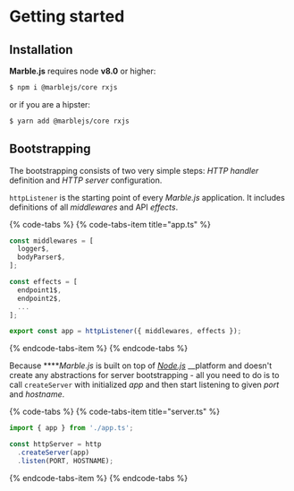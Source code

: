# Getting started

## Installation

**Marble.js** requires node **v8.0** or higher:

```bash
$ npm i @marblejs/core rxjs
```

or if you are a hipster:

```bash
$ yarn add @marblejs/core rxjs
```

## Bootstrapping

The bootstrapping consists of two very simple steps: _HTTP handler_ definition and _HTTP server_ configuration.

`httpListener` is the starting point of every _Marble.js_ application. It includes definitions of all _middlewares_ and API _effects_.

{% code-tabs %}
{% code-tabs-item title="app.ts" %}
```typescript
const middlewares = [
  logger$,
  bodyParser$,
];

const effects = [
  endpoint1$,
  endpoint2$,
  ...
];

export const app = httpListener({ middlewares, effects });
```
{% endcode-tabs-item %}
{% endcode-tabs %}

Because ****_Marble.js_ is built on top of [_Node.js_](https://nodejs.org/en/) __platform and doesn't create any abstractions for server bootstrapping - all you need to do is to call `createServer` with initialized _app_ and then start listening to given _port_ and _hostname_.

{% code-tabs %}
{% code-tabs-item title="server.ts" %}
```typescript
import { app } from './app.ts';

const httpServer = http
  .createServer(app)
  .listen(PORT, HOSTNAME);
```
{% endcode-tabs-item %}
{% endcode-tabs %}

